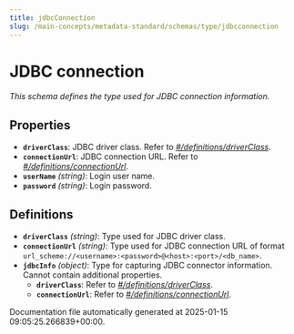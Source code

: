 ```yaml
---
title: jdbcConnection
slug: /main-concepts/metadata-standard/schemas/type/jdbcconnection
---
```


# JDBC connection

*This schema defines the type used for JDBC connection information.*

## Properties

- **`driverClass`**: JDBC driver class. Refer to *[#/definitions/driverClass](#definitions/driverClass)*.
- **`connectionUrl`**: JDBC connection URL. Refer to *[#/definitions/connectionUrl](#definitions/connectionUrl)*.
- **`userName`** *(string)*: Login user name.
- **`password`** *(string)*: Login password.
## Definitions

- **`driverClass`** *(string)*: Type used for JDBC driver class.
- **`connectionUrl`** *(string)*: Type used for JDBC connection URL of format `url_scheme://<username>:<password>@<host>:<port>/<db_name>`.
- **`jdbcInfo`** *(object)*: Type for capturing JDBC connector information. Cannot contain additional properties.
  - **`driverClass`**: Refer to *[#/definitions/driverClass](#definitions/driverClass)*.
  - **`connectionUrl`**: Refer to *[#/definitions/connectionUrl](#definitions/connectionUrl)*.


Documentation file automatically generated at 2025-01-15 09:05:25.266839+00:00.
